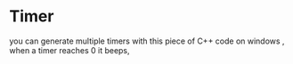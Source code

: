 # Timer

you can generate multiple timers with this piece of C++ code on windows ,
when a timer reaches 0 it beeps,
